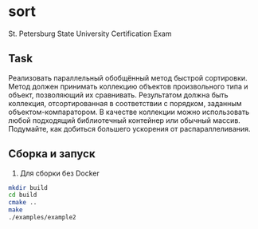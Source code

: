 # sort
St. Petersburg State University Certification Exam

## Task
Реализовать параллельный обобщённый метод быстрой сортировки. Метод должен принимать коллекцию объектов произвольного типа и объект, позволяющий их сравнивать. Результатом должна быть коллекция, отсортированная в соответствии с порядком, заданным объектом-компаратором. В качестве коллекции можно использовать любой подходящий библиотечный контейнер или обычный массив. Подумайте, как добиться большего ускорения от распараллеливания.


## Сборка и запуск

1. Для сборки без Docker
```bash
mkdir build
cd build
cmake ..
make
./examples/example2
```

